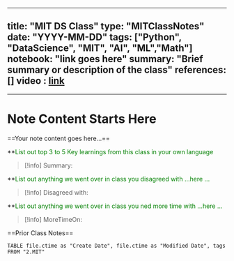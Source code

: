 
---
title: "MIT DS Class"
type: "MITClassNotes"
date: "YYYY-MM-DD"
tags: ["Python", "DataScience", "MIT", "AI", "ML","Math"]
notebook: "link goes here"
summary: "Brief summary or description of the class"
references: []
video : [link]()
---
__________________________________________________________________

# Note Content Starts Here

==Your note content goes here...==

**<span style="color: green;">List out top 3 to 5 Key learnings from this class in your own language</span>
>[!info] Summary: 

 **<span style="color: green;">List out anything we went over in class you disagreed with ...here ...</span>
>[!info] Disagreed with:

 **<span style="color: green;">List out anything we went over in class you ned more time with ...here ...</span>
>[!info] MoreTimeOn:


==Prior Class Notes==
```dataview
TABLE file.ctime as "Create Date", file.ctime as "Modified Date", tags
FROM "2.MIT"
```



